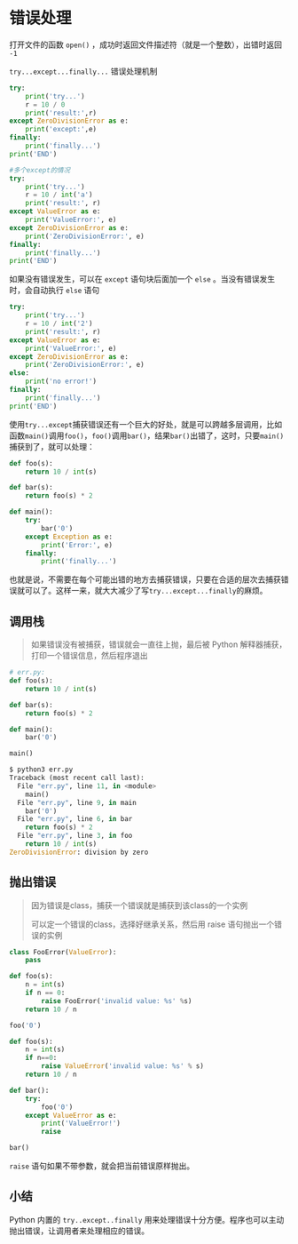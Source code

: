 # 错误处理

打开文件的函数 `open()` ，成功时返回文件描述符（就是一个整数），出错时返回 `-1`

`try...except...finally...` 错误处理机制



```python
try:
    print('try...')
    r = 10 / 0
    print('result:',r)
except ZeroDivisionError as e:
    print('except:',e)
finally:
    print('finally...')
print('END')
```



```python
#多个except的情况
try:
    print('try...')
    r = 10 / int('a')
    print('result:', r)
except ValueError as e:
    print('ValueError:', e)
except ZeroDivisionError as e:
    print('ZeroDivisionError:', e)
finally:
    print('finally...')
print('END')
```



如果没有错误发生，可以在 `except` 语句块后面加一个 `else` 。当没有错误发生时，会自动执行 `else` 语句

```python
try:
    print('try...')
    r = 10 / int('2')
    print('result:', r)
except ValueError as e:
    print('ValueError:', e)
except ZeroDivisionError as e:
    print('ZeroDivisionError:', e)
else:
    print('no error!')
finally:
    print('finally...')
print('END')
```



使用`try...except`捕获错误还有一个巨大的好处，就是可以跨越多层调用，比如函数`main()`调用`foo()`，`foo()`调用`bar()`，结果`bar()`出错了，这时，只要`main()`捕获到了，就可以处理：



```python
def foo(s):
    return 10 / int(s)

def bar(s):
    return foo(s) * 2

def main():
    try:
        bar('0')
    except Exception as e:
        print('Error:', e)
    finally:
        print('finally...')
```

也就是说，不需要在每个可能出错的地方去捕获错误，只要在合适的层次去捕获错误就可以了。这样一来，就大大减少了写`try...except...finally`的麻烦。



## 调用栈

> 如果错误没有被捕获，错误就会一直往上抛，最后被 Python 解释器捕获，打印一个错误信息，然后程序退出



```python
# err.py:
def foo(s):
    return 10 / int(s)

def bar(s):
    return foo(s) * 2

def main():
    bar('0')

main()

$ python3 err.py
Traceback (most recent call last):
  File "err.py", line 11, in <module>
    main()
  File "err.py", line 9, in main
    bar('0')
  File "err.py", line 6, in bar
    return foo(s) * 2
  File "err.py", line 3, in foo
    return 10 / int(s)
ZeroDivisionError: division by zero
```



## 抛出错误

> 因为错误是class，捕获一个错误就是捕获到该class的一个实例
>
> 可以定一个错误的class，选择好继承关系，然后用 raise 语句抛出一个错误的实例



```python
class FooError(ValueError):
    pass

def foo(s):
    n = int(s)
    if n == 0:
        raise FooError('invalid value: %s' %s)
    return 10 / n

foo('0')
```



```python
def foo(s):
    n = int(s)
    if n==0:
        raise ValueError('invalid value: %s' % s)
    return 10 / n

def bar():
    try:
        foo('0')
    except ValueError as e:
        print('ValueError!')
        raise

bar()
```



`raise` 语句如果不带参数，就会把当前错误原样抛出。



## 小结

Python 内置的 `try..except..finally` 用来处理错误十分方便。程序也可以主动抛出错误，让调用者来处理相应的错误。



